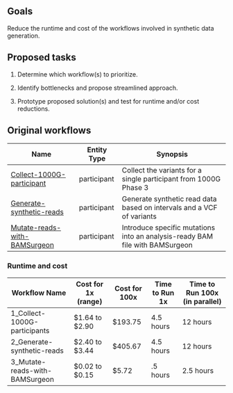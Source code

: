 ## Goals

Reduce the runtime and cost of the workflows involved in synthetic data generation.

## Proposed tasks

1. Determine which workflow(s) to prioritize.

2. Identify bottlenecks and propose streamlined approach.

3. Prototype proposed solution(s) and test for runtime and/or cost reductions.

## Original workflows

| Name | Entity Type| Synopsis |
|---|---|---|
| [Collect-1000G-participant](Collect-1000G-participant.md) | participant | Collect the variants for a single participant from 1000G Phase 3 |
| [Generate-synthetic-reads](Generate-synthetic-reads.md) | participant | Generate synthetic read data based on intervals and a VCF of variants |
| [Mutate-reads-with-BAMSurgeon](Mutate-reads-with-BAMSurgeon.md) | participant | Introduce specific mutations into an analysis-ready BAM file with BAMSurgeon |

### Runtime and cost  

| Workflow Name                  	| Cost for 1x (range) 	| Cost for 100x 	| Time to Run 1x 	| Time to Run 100x (in parallel) 	|
|--------------------------------	|----------------	|-----------	|--------------------	|-----------------------	|
| 1_Collect-1000G-participants     	| $1.64 to $2.90 	| $193.75   	| 4.5 hours          	| 12 hours              	|
| 2_Generate-synthetic-reads       	| $2.40 to $3.44 	| $405.67   	| 4.5 hours          	| 12 hours              	|
| 3_Mutate-reads-with-BAMSurgeon   	| $0.02 to $0.15 	| $5.72     	| .5 hours           	| 2.5 hours             	|
